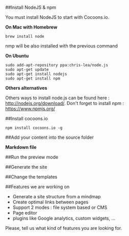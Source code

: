
##Install NodeJS & npm

You must install NodeJS to start with Cocoons.io.

**On Mac with Homebrew**
```
brew install node
```
nmp will be also installed with the previous command

**On Ubuntu**

```
sudo add-apt-repository ppa:chris-lea/node.js
sudo apt-get update
sudo apt-get install nodejs
sudo apt-get install npm
```

**Others alternatives**

Others ways to install node.js can be found here : http://nodejs.org/download/.
Don't forget to install npm : https://www.npmjs.org/

##Install cocoons.io

```
npm install cocoons.io -g
```

##Add your content into the source folder



**Markdown file**


##Run the preview mode

##Generate the site

##Change the templates

##Features we are working on

- Generate a site structure from a mindmap
- Create optimal links between pages
- Support 2 modes : file system based or CMS
- Page editor
- plugins like Google analytics, custom widgets, ...

Please, tell us what kind of features you are looking for.
